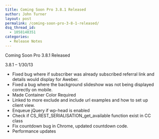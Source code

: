 ```yaml
---
title: Coming Soon Pro 3.8.1 Released
author: John Turner
layout: post
permalink: /coming-soon-pro-3-8-1-released/
dsq_thread_id:
  - 1058148351
categories:
  - Release Notes
---
```

Coming Soon Pro 3.8.1 Released

3.8.1 &#8211; 1/30/13

  * Fixed bug where if subscriber was already subscribed referral link and details would display for Aweber.
  * Fixed a bug where the background slideshow was not being displayed correctly on mobile.
  * Made Container Color Required
  * Linked to more exclude and include url examples and how to set up client view.
  * Enqueue jQuery if wp-head is enabled
  * Check if CS\_REST\_SERIALISATION\_get\_available function exist in CC class
  * Fix countdown bug in Chrome, updated countdown code.
  * Performance updates